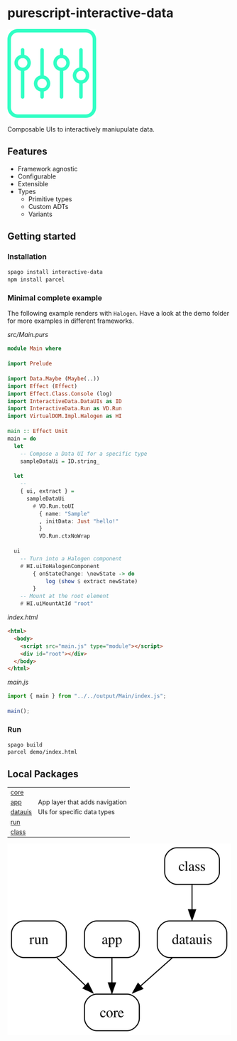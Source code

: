 # purescript-interactive-data

![interactive-data](./assets/logo.svg)

Composable UIs to interactively maniupulate data.

## Features

- Framework agnostic
- Configurable
- Extensible
- Types
  - Primitive types
  - Custom ADTs
  - Variants

## Getting started


### Installation

```sh
spago install interactive-data
npm install parcel
```

### Minimal complete example

The following example renders with `Halogen`. Have a look at the demo folder for more examples in different frameworks.

*src/Main.purs*
```hs
module Main where

import Prelude

import Data.Maybe (Maybe(..))
import Effect (Effect)
import Effect.Class.Console (log)
import InteractiveData.DataUIs as ID
import InteractiveData.Run as VD.Run
import VirtualDOM.Impl.Halogen as HI

main :: Effect Unit
main = do
  let
    -- Compose a Data UI for a specific type 
    sampleDataUi = ID.string_
  
  let
    -- 
    { ui, extract } = 
      sampleDataUi
        # VD.Run.toUI
          { name: "Sample"
          , initData: Just "hello!"
          }
          VD.Run.ctxNoWrap

  ui
    -- Turn into a Halogen component
    # HI.uiToHalogenComponent
        { onStateChange: \newState -> do
            log (show $ extract newState)
        }
    -- Mount at the root element
    # HI.uiMountAtId "root"
```

*index.html*
```html
<html>
  <body>
    <script src="main.js" type="module"></script>
    <div id="root"></div>
  </body>
</html>
```

*main.js*
```js
import { main } from "../../output/Main/index.js";

main();
```

### Run

```
spago build
parcel demo/index.html
```

## Local Packages

|                         |                                |
| ----------------------- | ------------------------------ |
| [core][link-core]       |                                |
| [app][link-app]         | App layer that adds navigation |
| [datauis][link-datauis] | UIs for specific data types    |
| [run][link-run]         |                                |
| [class][link-class]     |                                |

![!image](./assets/local-packages-graph.svg)

[link-core]: packages/interactive-data-core
[link-app]: packages/interactive-data-app
[link-datauis]: packages/interactive-data-datauis
[link-run]: packages/interactive-data-run
[link-class]: packages/interactive-data-class
